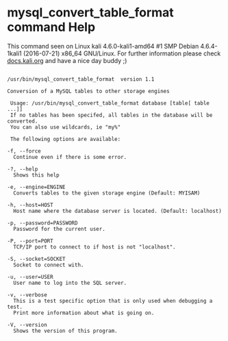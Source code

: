 # mysql_convert_table_format command Help
 
 This command seen on Linux kali 4.6.0-kali1-amd64 #1 SMP Debian 4.6.4-1kali1 (2016-07-21) x86_64 GNU/Linux. For further information please check [docs.kali.org](docs.kali.org) and have a nice day buddy ;) 

~~~

/usr/bin/mysql_convert_table_format  version 1.1

Conversion of a MySQL tables to other storage engines

 Usage: /usr/bin/mysql_convert_table_format database [table[ table ...]]
 If no tables has been specifed, all tables in the database will be converted.
 You can also use wildcards, ie "my%"

 The following options are available:

-f, --force
  Continue even if there is some error.

-?, --help
  Shows this help

-e, --engine=ENGINE
  Converts tables to the given storage engine (Default: MYISAM)

-h, --host=HOST
  Host name where the database server is located. (Default: localhost)

-p, --password=PASSWORD
  Password for the current user.

-P, --port=PORT
  TCP/IP port to connect to if host is not "localhost".

-S, --socket=SOCKET
  Socket to connect with.

-u, --user=USER
  User name to log into the SQL server.

-v, --verbose
  This is a test specific option that is only used when debugging a test.
  Print more information about what is going on.

-V, --version
  Shows the version of this program.

~~~
